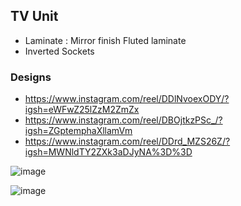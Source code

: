 ## TV Unit

- Laminate : Mirror finish Fluted laminate
- Inverted Sockets

### Designs
- https://www.instagram.com/reel/DDlNvoexODY/?igsh=eWFwZ25lZzM2ZmZx
- https://www.instagram.com/reel/DBOjtkzPSc_/?igsh=ZGptemphaXllamVm
- https://www.instagram.com/reel/DDrd_MZS26Z/?igsh=MWNldTY2ZXk3aDJyNA%3D%3D

![image](https://github.com/user-attachments/assets/cdad5e32-4fa1-4c90-870c-e8a94cb8c79d)

![image](https://github.com/user-attachments/assets/a056f283-1db4-4d59-a65f-4e417f53d4c3)

